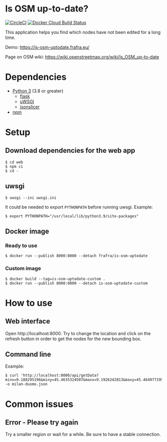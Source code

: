# Is OSM up-to-date?

[![CircleCI](https://img.shields.io/circleci/build/github/frafra/is-osm-uptodate.svg)](https://circleci.com/gh/frafra/is-osm-uptodate)
[![Docker Cloud Build Status](https://img.shields.io/docker/cloud/build/frafra/is-osm-uptodate.svg)](https://hub.docker.com/r/frafra/is-osm-uptodate)

This application helps you find which nodes have not been edited for a long time.

Demo: https://is-osm-uptodate.frafra.eu/

Page on OSM wiki: https://wiki.openstreetmap.org/wiki/Is_OSM_up-to-date

# Dependencies

- [Python 3](https://www.python.org/) (3.8 or greater)
  - [flask](https://flask.palletsprojects.com/)
  - [uWSGI](https://uwsgi-docs.readthedocs.io/)
  - [jsonslicer](https://github.com/AMDmi3/jsonslicer)
- [npm](https://www.npmjs.com/)

# Setup

## Download dependencies for the web app

```
$ cd web
$ npm ci
$ cd -
```

## uwsgi

```
$ uwsgi --ini uwsgi.ini
```

It could be needed to export `PYTHONPATH` before running uwsgi. Example:
```
$ export PYTHONPATH="/usr/local/lib/python3.9/site-packages"
```

## Docker image

### Ready to use

```
$ docker run --publish 8000:8000 --detach frafra/is-osm-uptodate
```

### Custom image

```
$ docker build --tag=is-osm-uptodate-custom .
$ docker run --publish 8000:8000 --detach is-osm-uptodate-custom
```

# How to use

## Web interface

Open http://localhost:8000. Try to change the location and click on the refresh button in order to get the nodes for the new bounding box.

## Command line

Example:

```
$ curl 'http://localhost:8000/api/getData?minx=9.188295196&miny=45.4635324507&maxx=9.1926242813&maxy=45.4649771956' -o milan-duomo.json
```

# Common issues

## Error - Please try again

Try a smaller region or wait for a while. Be sure to have a stable connection.

